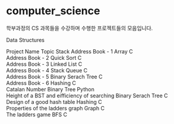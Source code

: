 # computer_science

학부과정의 CS 과목들을 수강하며 수행한 프로젝트들의 모음입니다.

Data Structures

Project Name	Topic	Stack
Address Book - 1	Array	C	
Address Book - 2	Quick Sort	C	
Address Book - 3	Linked List	C	
Address Book - 4	Stack Queue	C	
Address Book - 5	Binary Serach Tree	C	
Address Book - 6	Hashing	C	
Catalan Number	Binary Tree	Python	
Height of a BST and eifficiency of searching	Binary Serach Tree	C	
Design of a good hash table	Hashing	C	
Properties of the ladders graph	Graph	C	
The ladders game	BFS	C	
